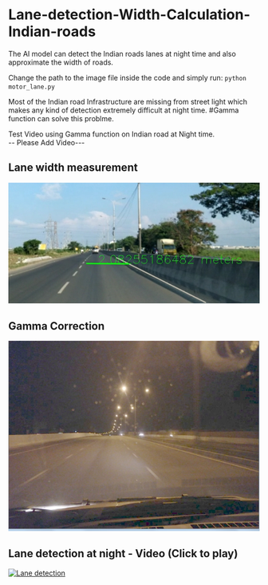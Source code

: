 # Lane-detection-Width-Calculation-Indian-roads
The AI model can detect the Indian roads lanes at night time and also approximate the width of roads. 

Change the path to the image file inside the code and simply run:
`python motor_lane.py`

Most of the Indian road Infrastructure are missing from street light which makes any kind of detection extremely difficult at night time. #Gamma function can solve this problme. 

Test Video using Gamma function on Indian road at Night time.  
-- Please Add Video---
## Lane width measurement
![Lane width](GammaCorrection/outputs/laneWidth.jpg?raw=true "LaneWidth")

## Gamma Correction
![Gamma](GammaCorrection/outputs/gamma.jpg?raw=true "Gamma")

## Lane detection at night - Video (Click to play)
[![Lane detection](https://img.youtube.com/vi/KhSargU2Kng/0.jpg)](https://www.youtube.com/watch?v=KhSargU2Kng)
